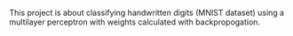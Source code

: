 This project is about classifying handwritten digits (MNIST dataset) using a multilayer perceptron with weights calculated with backpropogation.
